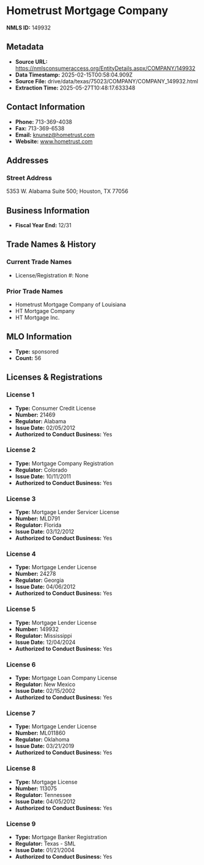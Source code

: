 # Hometrust Mortgage Company

**NMLS ID:** 149932

## Metadata
- **Source URL:** https://nmlsconsumeraccess.org/EntityDetails.aspx/COMPANY/149932
- **Data Timestamp:** 2025-02-15T00:58:04.909Z
- **Source File:** drive/data/texas/75023/COMPANY/COMPANY_149932.html
- **Extraction Time:** 2025-05-27T10:48:17.633348

## Contact Information
- **Phone:** 713-369-4038
- **Fax:** 713-369-6538
- **Email:** knunez@hometrust.com
- **Website:** www.hometrust.com

## Addresses
### Street Address
5353 W. Alabama Suite 500; Houston, TX 77056

## Business Information
- **Fiscal Year End:** 12/31

## Trade Names & History
### Current Trade Names
- License/Registration #: None

### Prior Trade Names
- Hometrust Mortgage Company of Louisiana
- HT Mortgage Company
- HT Mortgage Inc.

## MLO Information
- **Type:** sponsored
- **Count:** 56

## Licenses & Registrations

### License 1
- **Type:** Consumer Credit License
- **Number:** 21469
- **Regulator:** Alabama
- **Issue Date:** 02/05/2012
- **Authorized to Conduct Business:** Yes

### License 2
- **Type:** Mortgage Company Registration
- **Regulator:** Colorado
- **Issue Date:** 10/11/2011
- **Authorized to Conduct Business:** Yes

### License 3
- **Type:** Mortgage Lender Servicer License
- **Number:** MLD791
- **Regulator:** Florida
- **Issue Date:** 03/12/2012
- **Authorized to Conduct Business:** Yes

### License 4
- **Type:** Mortgage Lender License
- **Number:** 24278
- **Regulator:** Georgia
- **Issue Date:** 04/06/2012
- **Authorized to Conduct Business:** Yes

### License 5
- **Type:** Mortgage Lender License
- **Number:** 149932
- **Regulator:** Mississippi
- **Issue Date:** 12/04/2024
- **Authorized to Conduct Business:** Yes

### License 6
- **Type:** Mortgage Loan Company License
- **Regulator:** New Mexico
- **Issue Date:** 02/15/2002
- **Authorized to Conduct Business:** Yes

### License 7
- **Type:** Mortgage Lender License
- **Number:** ML011860
- **Regulator:** Oklahoma
- **Issue Date:** 03/21/2019
- **Authorized to Conduct Business:** Yes

### License 8
- **Type:** Mortgage License
- **Number:** 113075
- **Regulator:** Tennessee
- **Issue Date:** 04/05/2012
- **Authorized to Conduct Business:** Yes

### License 9
- **Type:** Mortgage Banker Registration
- **Regulator:** Texas - SML
- **Issue Date:** 01/21/2004
- **Authorized to Conduct Business:** Yes
